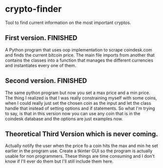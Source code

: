 # crypto-finder
Tool to find current information on the most important cryptos. 



## First version.           FINISHED

A Python program that uses oop implementation to scrape coindesk.com and finds the current bitcoin price. The main file imports from another that contains the classes into a function that manages the different currencies and instantiates every one of them. 

## Second version.          FINISHED

The same python program but now you set a max price and a min price. The thing I realized is that I was really constraining myself with some coins, when I could really just set the chosen coin as the input and let the class handle that instead of setting options and if statements. So what I'm trying to say, is that in this version now you can use any coin that is in the coindesk database and the options are just examples now. 

## Theoretical Third Version which is never coming. 

Actually notify the user when the price fo a coin hits the max and min he set earlier in the program use. Create a tkinter GUI so the program is actually usable for non programmers. These things are time consuming and I don't know if I'll ever do them but I'll still include them here. 
